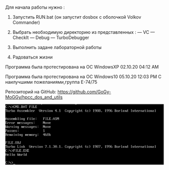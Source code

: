 Для начала работы нужно :

1. Запустить RUN.bat (он запустит dosbox с оболочкой Volkov Commander)
2. Выбрать необходимую директорию из представленных : 
— VC
— CheckIt 
— Debug 
— TurboDebugger

3. Выполнить задане лабораторной работы 
4. Радоваться жизни 

Программа была протестирована на ОС WindowsXP
02.10.20 04:12 AM

Программа была протестирована на ОС Windows10
05.10.20 12:03 PM
С наилучшими пожеланиями,группа Е-74/75

Репозиторий на GitHub: https://github.com/GoGy-MoGGy/hpcc_dos_and_utils


![alt text](https://github.com/GoGy-MoGGy/hpcc_dos_and_utils/blob/master/test.png)
